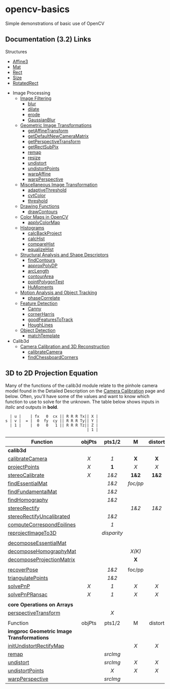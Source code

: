 # opencv-basics
Simple demonstrations of basic use of OpenCV

## Documentation (3.2) Links
Structures
- [Affine3](http://docs.opencv.org/3.2.0/dd/d99/classcv_1_1Affine3.html)
- [Mat](http://docs.opencv.org/3.2.0/d3/d63/classcv_1_1Mat.html)
- [Rect](http://docs.opencv.org/3.2.0/d2/d44/classcv_1_1Rect__.html#afb53dd5c7f9a57ecb3d50d62d2d6dd14)
- [Size](http://docs.opencv.org/3.2.0/d6/d50/classcv_1_1Size__.html)
- [RotatedRect](http://docs.opencv.org/3.2.0/db/dd6/classcv_1_1RotatedRect.html)
* Image Processing
  * [Image Filtering](http://docs.opencv.org/3.2.0/d4/d86/group__imgproc__filter.html)
    * [blur](http://docs.opencv.org/3.2.0/d4/d86/group__imgproc__filter.html#ga8c45db9afe636703801b0b2e440fce37)
    * [dilate](http://docs.opencv.org/3.2.0/d4/d86/group__imgproc__filter.html#ga4ff0f3318642c4f469d0e11f242f3b6c)
    * [erode](http://docs.opencv.org/3.2.0/d4/d86/group__imgproc__filter.html#gaeb1e0c1033e3f6b891a25d0511362aeb)
    * [GaussianBlur](http://docs.opencv.org/3.2.0/d4/d86/group__imgproc__filter.html#gaabe8c836e97159a9193fb0b11ac52cf1)
  * [Geometric Image Transformations](http://docs.opencv.org/3.2.0/da/d54/group__imgproc__transform.html)
    * [getAffineTransform](http://docs.opencv.org/3.2.0/da/d54/group__imgproc__transform.html#ga8f6d378f9f8eebb5cb55cd3ae295a999)
    * [getDefaultNewCameraMatrix](http://docs.opencv.org/3.2.0/da/d54/group__imgproc__transform.html#ga744529385e88ef7bc841cbe04b35bfbf)
    * [getPerspectiveTransform](http://docs.opencv.org/3.2.0/da/d54/group__imgproc__transform.html#ga8c1ae0e3589a9d77fffc962c49b22043)
    * [getRectSubPix](http://docs.opencv.org/3.2.0/da/d54/group__imgproc__transform.html#ga77576d06075c1a4b6ba1a608850cd614)
    * [remap](http://docs.opencv.org/3.2.0/da/d54/group__imgproc__transform.html#gab75ef31ce5cdfb5c44b6da5f3b908ea4)
    * [resize](http://docs.opencv.org/3.2.0/da/d54/group__imgproc__transform.html#ga47a974309e9102f5f08231edc7e7529d)
    * [undistort](http://docs.opencv.org/3.2.0/da/d54/group__imgproc__transform.html#ga69f2545a8b62a6b0fc2ee060dc30559d) 
    * [undistortPoints](http://docs.opencv.org/3.2.0/da/d54/group__imgproc__transform.html#ga55c716492470bfe86b0ee9bf3a1f0f7e)
    * [warpAffine](http://docs.opencv.org/3.2.0/da/d54/group__imgproc__transform.html#ga0203d9ee5fcd28d40dbc4a1ea4451983)
    * [warpPerspective](http://docs.opencv.org/3.2.0/da/d54/group__imgproc__transform.html#gaf73673a7e8e18ec6963e3774e6a94b87)
  * [Miscellaneous Image Transformation](http://docs.opencv.org/3.2.0/d7/d1b/group__imgproc__misc.html)
    * [adaptiveThreshold](http://docs.opencv.org/3.2.0/d7/d1b/group__imgproc__misc.html#ga72b913f352e4a1b1b397736707afcde3)
    * [cvtColor](http://docs.opencv.org/3.2.0/d7/d1b/group__imgproc__misc.html#ga397ae87e1288a81d2363b61574eb8cab)
    * [threshold](http://docs.opencv.org/3.2.0/d7/d1b/group__imgproc__misc.html#gae8a4a146d1ca78c626a53577199e9c57)
  * [Drawing Functions](http://docs.opencv.org/3.2.0/d6/d6e/group__imgproc__draw.html)
    * [drawContours](http://docs.opencv.org/3.2.0/d6/d6e/group__imgproc__draw.html#ga746c0625f1781f1ffc9056259103edbc)
  * [Color Maps in OpenCV](http://docs.opencv.org/3.2.0/d3/d50/group__imgproc__colormap.html)
    * [applyColorMap](http://docs.opencv.org/3.2.0/d3/d50/group__imgproc__colormap.html#gadf478a5e5ff49d8aa24e726ea6f65d15)
  * [Histograms](http://docs.opencv.org/3.2.0/d6/dc7/group__imgproc__hist.html)
    * [calcBackProject](http://docs.opencv.org/3.2.0/d6/dc7/group__imgproc__hist.html#ga3a0af640716b456c3d14af8aee12e3ca)
    * [calcHist](http://docs.opencv.org/3.2.0/d6/dc7/group__imgproc__hist.html#ga4b2b5fd75503ff9e6844cc4dcdaed35d)
    * [compareHist](http://docs.opencv.org/3.2.0/d6/dc7/group__imgproc__hist.html#gaf4190090efa5c47cb367cf97a9a519bd)
    * [equalizeHist](http://docs.opencv.org/3.2.0/d6/dc7/group__imgproc__hist.html#ga7e54091f0c937d49bf84152a16f76d6e)
  * [Structural Analysis and Shape Descriptors](http://docs.opencv.org/3.2.0/d3/dc0/group__imgproc__shape.html)
    * [findContours](http://docs.opencv.org/3.2.0/d3/dc0/group__imgproc__shape.html#ga17ed9f5d79ae97bd4c7cf18403e1689a)
    * [approxPolyDP](http://docs.opencv.org/3.2.0/d3/dc0/group__imgproc__shape.html#ga0012a5fdaea70b8a9970165d98722b4c)
    * [arcLength](http://docs.opencv.org/3.2.0/d3/dc0/group__imgproc__shape.html#ga8d26483c636be6b35c3ec6335798a47c)
    * [contourArea](http://docs.opencv.org/3.2.0/d3/dc0/group__imgproc__shape.html#ga2c759ed9f497d4a618048a2f56dc97f1)
    * [pointPolygonTest](http://docs.opencv.org/3.2.0/d3/dc0/group__imgproc__shape.html#ga1a539e8db2135af2566103705d7a5722)
    * [HuMoments](http://docs.opencv.org/3.2.0/d3/dc0/group__imgproc__shape.html#ga6d6ac1b519cba25190119afe3a52c1cc)
  * [Motion Analysis and Object Tracking](http://docs.opencv.org/3.2.0/d7/df3/group__imgproc__motion.html)
    * [phaseCorrelate](http://docs.opencv.org/3.2.0/d7/df3/group__imgproc__motion.html#ga552420a2ace9ef3fb053cd630fdb4952)
  * [Feature Detection](http://docs.opencv.org/3.2.0/dd/d1a/group__imgproc__feature.html)
    * [Canny](http://docs.opencv.org/3.2.0/dd/d1a/group__imgproc__feature.html#ga04723e007ed888ddf11d9ba04e2232de)
    * [cornerHarris](http://docs.opencv.org/3.2.0/dd/d1a/group__imgproc__feature.html#gac1fc3598018010880e370e2f709b4345)
    * [goodFeaturesToTrack](http://docs.opencv.org/3.2.0/dd/d1a/group__imgproc__feature.html#ga1d6bb77486c8f92d79c8793ad995d541)
    * [HoughLines](http://docs.opencv.org/3.2.0/dd/d1a/group__imgproc__feature.html#ga46b4e588934f6c8dfd509cc6e0e4545a)
  * [Object Detection](http://docs.opencv.org/3.2.0/df/dfb/group__imgproc__object.html)
    * [matchTemplate](http://docs.opencv.org/3.2.0/df/dfb/group__imgproc__object.html#ga586ebfb0a7fb604b35a23d85391329be)
* Calib3d
  * [Camera Calibration and 3D Reconstruction](http://docs.opencv.org/3.2.0/d9/d0c/group__calib3d.html)
    * [calibrateCamera](http://docs.opencv.org/3.2.0/d9/d0c/group__calib3d.html#ga3207604e4b1a1758aa66acb6ed5aa65d)
    * [findChessboardCorners](http://docs.opencv.org/3.2.0/d9/d0c/group__calib3d.html#ga93efa9b0aa890de240ca32b11253dd4a)


## 3D to 2D Projection Equation
Many of the functions of the calib3d module relate to the pinhole camera model found in the Detailed Description on the
[Camera Calibration](http://docs.opencv.org/3.2.0/d9/d0c/group__calib3d.html) page and below.  Often, you'll have some of the values and want to know which function to use to solve for the unknown.  The table below shows inputs in *italic* and outputs in **bold**.


```
  | u |    | fx   0  cx || R R R Tx|| X |
s | v |  = |  0  fy  cy || R R R Ty|| Y |
  | 1 |    |  0   0   1 || R R R Tz|| Z |
                                    | 1 |
```


| Function           | objPts           | pts1/2  | M  | distort | R | T | E | F | H | R1/R2 | P1/P2 | Q | misc
| ------------------ |:-------------:|:-----:|:------:|:-----:|:--:|:--:| -- | -- | -- | -- | -- | -- | ----
| **calib3d**
| [calibrateCamera](http://docs.opencv.org/3.2.0/d9/d0c/group__calib3d.html#ga3207604e4b1a1758aa66acb6ed5aa65d)    | *X*   | *1* | **X** | **X** | **X** | **X** |
| [projectPoints](http://docs.opencv.org/3.2.0/d9/d0c/group__calib3d.html#ga1019495a2c8d1743ed5cc23fa0daff8c)      | *X*   | **1** | *X* | *X* | *X* | *X*
| [stereoCalibrate](http://docs.opencv.org/3.2.0/d9/d0c/group__calib3d.html#ga246253dcc6de2e0376c599e7d692303a)    | *X*   | *1&2* | **1&2** | **1&2** | **X** | **X** | **X** | **X**
| [findEssentialMat](http://docs.opencv.org/3.2.0/d9/d0c/group__calib3d.html#ga0c86f6478f36d5be6e450751bbf4fec0)   |       | *1&2*  | *foc/pp* |  |  |  | **X** |
| [findFundamentalMat](http://docs.opencv.org/3.2.0/d9/d0c/group__calib3d.html#ga8e25cb8c64d8baa4749ca28ff1b0866a)   |       | *1&2*  |  |  |  |  |  | **X** |
| [findHomography](http://docs.opencv.org/3.2.0/d9/d0c/group__calib3d.html#ga4abc2ece9fab9398f2e560d53c8c9780)   |       | *1&2*  |  |  |  |  |  |  | **X** |
| [stereoRectify](http://docs.opencv.org/3.2.0/d9/d0c/group__calib3d.html#ga617b1685d4059c6040827800e72ad2b6)   |     |  | *1&2*  |*1&2*  | *X* | *X*  |  |  |  | **1&2** | **1&2** | **X** |
| [stereoRectifyUncalibrated](http://docs.opencv.org/3.2.0/d9/d0c/group__calib3d.html#gaadc5b14471ddc004939471339294f052) |  | *1&2*  |  |  |  |  |  | *X* | **1&2**
| [computeCorrespondEpilines](http://docs.opencv.org/3.2.0/d9/d0c/group__calib3d.html#ga19e3401c94c44b47c229be6e51d158b7) |  | *1*  |  |  |  |  |  | *X* 
| [reprojectImageTo3D](http://docs.opencv.org/3.2.0/d9/d0c/group__calib3d.html#ga1bc1152bd57d63bc524204f21fde6e02) |  | *disparity* |  |  |  |  |  |  |  |  |  | *X* | **image3d**
|  |  |  |  |  |  |  |  |  |  |  |  |  | 
| [decomposeEssentialMat](http://docs.opencv.org/3.2.0/d9/d0c/group__calib3d.html#ga54a2f5b3f8aeaf6c76d4a31dece85d5d) |  |  |  |  | *1&2* | *X* | **X** |  |  |  |  |  | 
| [decomposeHomographyMat](http://docs.opencv.org/3.2.0/d9/d0c/group__calib3d.html#ga7f60bdff78833d1e3fd6d9d0fd538d92) |  |  | *X(K)* |  | **multiple** | **multiple** |  |  | *X* |  |  |  | 
| [decomposeProjectionMatrix](http://docs.opencv.org/3.2.0/d9/d0c/group__calib3d.html#gaaae5a7899faa1ffdf268cd9088940248) |  |  | **X** |  | **X** | **X** |  |  |  |  | *P* |  | 
|  |  |  |  |  |  |  |  |  |  |  |  |  | 
| [recoverPose](http://docs.opencv.org/3.2.0/d9/d0c/group__calib3d.html#gadb7d2dfcc184c1d2f496d8639f4371c0) |  | *1&2* | foc/pp |  | **X** | **X** | *X* |  |  |  |  |  | 
| [triangulatePoints](http://docs.opencv.org/3.2.0/d9/d0c/group__calib3d.html#gad3fc9a0c82b08df034234979960b778c) |  | *1&2* |  |  |  |  |  |  |  |  | *P1&P2* |  | **points4D**
| [solvePnP](http://docs.opencv.org/3.2.0/d9/d0c/group__calib3d.html#ga549c2075fac14829ff4a58bc931c033d) | *X* | *1* | *X* | *X* | **X** | **X** |  |  |  |  |  |  | 
| [solvePnPRansac](http://docs.opencv.org/3.2.0/d9/d0c/group__calib3d.html#ga50620f0e26e02caa2e9adc07b5fbf24e) | *X* | *1* | *X* | *X* | **X** | **X** |  |  |  |  |  |  | 
|   |  |  |  |  |  |  |  |  |  |  |  |  | 
| **core Operations on Arrays**
| [perspectiveTransform](http://docs.opencv.org/3.2.0/d2/de8/group__core__array.html#gad327659ac03e5fd6894b90025e6900a7) |  | *X* |  |  |  |  |  |  | *X* |  |  |  | **points**
|   |  |  |  |  |  |  |  |  |  |  |  |  | 
| Function           | objPts           | pts1/2  | M  | distort | R | T | E | F | H | R1/R2 | P1/P2 | Q | misc
| **imgproc Geometric Image Transformations**
| [initUndistortRectifyMap](http://docs.opencv.org/3.2.0/da/d54/group__imgproc__transform.html#ga7dfb72c9cf9780a347fbe3d1c47e5d5a) |  |  | *X* | *X* |  |  |  |  |  | *X* | *X* |  | **mapx/y**
| [remap](http://docs.opencv.org/3.2.0/da/d54/group__imgproc__transform.html#gab75ef31ce5cdfb5c44b6da5f3b908ea4) |  | *srcImg* |  |  |  |  |  |  |  |  |  |  | *mapx/y***dstImg**
| [undistort](http://docs.opencv.org/3.2.0/da/d54/group__imgproc__transform.html#ga69f2545a8b62a6b0fc2ee060dc30559d) |  | *srcImg* | *X* | *X* |  |  |  |  |  |  |  |  | **dstImg**
| [undistortPoints](http://docs.opencv.org/3.2.0/da/d54/group__imgproc__transform.html#ga55c716492470bfe86b0ee9bf3a1f0f7e) |  | *X* | *X* | *X* |  |  |  |  |  | *X* | *X* |  | **points**
| [warpPerspective](http://docs.opencv.org/3.2.0/da/d54/group__imgproc__transform.html#gaf73673a7e8e18ec6963e3774e6a94b87) |  | *srcImg* |  |  |  |  |  |  | *X* |  |  |  | **dstImg**


